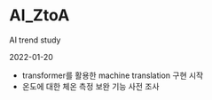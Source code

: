 # AI_ZtoA
AI trend study

2022-01-20
 - transformer를 활용한 machine translation 구현 시작
 - 온도에 대한 체온 측정 보완 기능 사전 조사